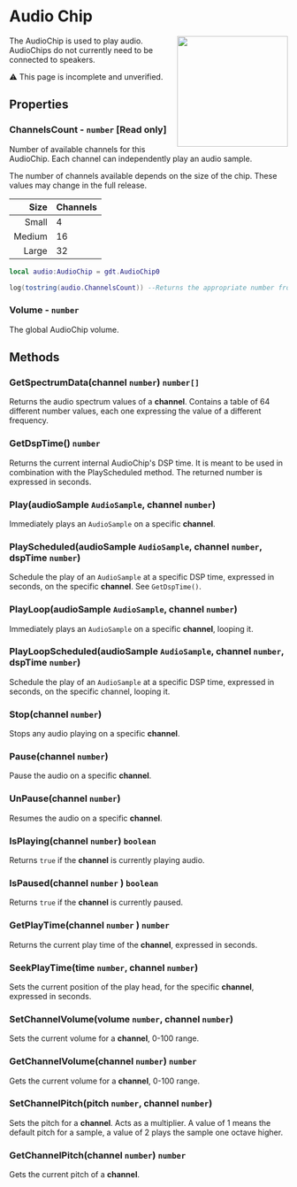 # Audio Chip

<img src="https://docs.retrogadgets.game/api/modules/AudioChip.png" width="200" align="right">

The AudioChip is used to play audio. AudioChips do not currently need to be connected to speakers.

⚠️ This page is incomplete and unverified.

## Properties

### ChannelsCount - `number` **[Read only]**
Number of available channels for this AudioChip. Each channel can independently play an audio sample.

The number of channels available depends on the size of the chip. These values may change in the full release.

|   Size | Channels |
|-------:|:---------|
|  Small | 4        |
| Medium | 16       |
|  Large | 32       |

```lua
local audio:AudioChip = gdt.AudioChip0

log(tostring(audio.ChannelsCount)) --Returns the appropriate number from the table above
```

### Volume - `number`
The global AudioChip volume.


## Methods

### GetSpectrumData(channel `number`) `number[]`
Returns the audio spectrum values of a **channel**. Contains a table of 64 different number values, each one expressing the value of a different frequency.

### GetDspTime() `number`
Returns the current internal AudioChip's DSP time. It is meant to be used in combination with the PlayScheduled method. The returned number is expressed in seconds.

### Play(audioSample `AudioSample`, channel `number`)
Immediately plays an `AudioSample` on a specific **channel**.

### PlayScheduled(audioSample `AudioSample`, channel `number`, dspTime `number`)
Schedule the play of an `AudioSample` at a specific DSP time, expressed in seconds, on the specific **channel**. See `GetDspTime()`.

### PlayLoop(audioSample `AudioSample`, channel `number`)
Immediately plays an `AudioSample` on a specific **channel**, looping it.

### PlayLoopScheduled(audioSample `AudioSample`, channel `number`, dspTime `number`)
Schedule the play of an `AudioSample` at a specific DSP time, expressed in seconds, on the specific channel, looping it.

### Stop(channel `number`)
Stops any audio playing on a specific **channel**.

### Pause(channel `number`)
Pause the audio on a specific **channel**.

### UnPause(channel `number`)
Resumes the audio on a specific **channel**.

### IsPlaying(channel `number`) `boolean`
Returns `true` if the **channel** is currently playing audio.

### IsPaused(channel `number` ) `boolean`
Returns `true` if the **channel** is currently paused.

### GetPlayTime(channel `number` ) `number`
Returns the current play time of the **channel**, expressed in seconds.

### SeekPlayTime(time `number`, channel `number`)
Sets the current position of the play head, for the specific **channel**, expressed in seconds.

### SetChannelVolume(volume `number`, channel `number`)
Sets the current volume for a **channel**, 0-100 range.

### GetChannelVolume(channel `number`) `number`
Gets the current volume for a **channel**, 0-100 range.

### SetChannelPitch(pitch `number`, channel `number`)

Sets the pitch for a **channel**. Acts as a multiplier. A value of 1 means the default pitch for a sample, a value of 2 plays the sample one octave higher.

### GetChannelPitch(channel `number`) `number`
Gets the current pitch of a **channel**.
